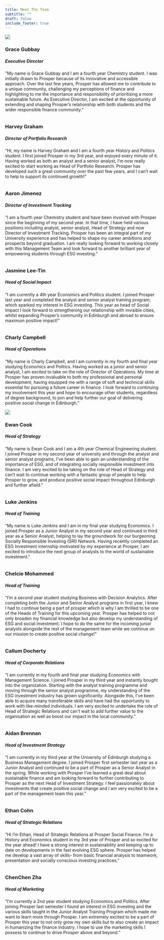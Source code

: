 ```yaml
---
title: Meet The Team
subtitle: ""
draft: false
include_footer: true
---
```

<div class="team-member">
<div class="team-image-container">
<img class="team-image" src="/images/team/G.jpeg">
<a href="https://www.linkedin.com/in/gracegubbay/">
<div class="linkedin-holder">
<i class="linkedin-icon fa fa-linkedin"></i>
</div>
</a>
</div>
<div class="team-info-container">
<h3 class="team-member-name">Grace Gubbay</h3>
<h5 class="team-member-position">Executive Director</h5>
<p>"My name is Grace Gubbay and I am a fourth year Chemistry student. I was initially drawn to Prosper because of its innovative and accessible approach. Over the last few years, Prosper has allowed me to contribute to a unique community, challenging my perceptions of finance and highlighting to me the importance and responsibility of prioritising a more sustainable future. As Executive Director, I am excited at the opportunity of extending and shaping Prosper’s relationship with both students and the wider responsible finance community.”</p>
</div>
</div>

<div class="team-member">
<div class="team-image-container">
<img class="team-image" src="">
<a href="https://www.linkedin.com/in/harvey-graham-335352249/">
<div class="linkedin-holder">
<i class="linkedin-icon fa fa-linkedin"></i>
</div>
</a>
</div>
<div class="team-info-container">
<h3 class="team-member-name">Harvey Graham</h3>
<h5 class="team-member-position">Director of Portfolio Research</h5>
<p>“Hi, my name is Harvey Graham and I am a fourth year History and Politics student. I first joined Prosper in my 3rd year, and enjoyed every minute of it. Having worked as both an analyst and a senior analyst, I’m now really excited to start working as Head of Portfolio Research. Prosper has developed such a great community over the past few years, and I can’t wait to help to support its continued growth!”</p>
</div>
</div>

<div class="team-member">
<div class="team-image-container">
<img class="team-image" src="">
<a href="https://www.linkedin.com/in/aaronjimenezuk/">
<div class="linkedin-holder">
<i class="linkedin-icon fa fa-linkedin"></i>
</div>
</a>
</div>
<div class="team-info-container">
<h3 class="team-member-name">Aaron Jimenez</h3>
<h5 class="team-member-position">Director of Investment Tracking</h5>
<p>“I am a fourth year Chemistry student and have been involved with Prosper since the beginning of my second year. In that time, I have held various positions including analyst, senior analyst, Head of Strategy and now Director of Investment Tracking. Prosper has been an integral part of my University experience and has helped to shape my career ambitions and prospects beyond graduation. I am really looking forward to working closely with this Management Team and look forward to another brilliant year of empowering students through ESG investing.”</p>
</div>
</div>

<div class="team-member">
<div class="team-image-container">
<img class="team-image" src=""
<a href="https://www.linkedin.com/in/jasmine-leetin/">
<div class="linkedin-holder">
<i class="linkedin-icon fa fa-linkedin"></i>
</div>
</a>
</div>
<div class="team-info-container">
<h3 class="team-member-name">Jasmine Lee-Tin</h3>
<h5 class="team-member-position">Head of Social Impact</h5>
<p>"I am currently a 4th year Economics and Politics student. I joined Prosper last year and completed the analyst and senior analyst training program; which sparked my interest in ESG investing. This year as head of Social Impact I look forward to strengthening our relationship with invisible cities, whilst expanding Prosper’s community in Edinburgh and abroad to ensure maximum positive impact!”</p>

</div>
</div>

<div class="team-member">
<div class="team-image-container">
<img class="team-image" src="">
<a href="https://www.linkedin.com/in/charly-campbell-903995230/">
<div class="linkedin-holder">
<i class="linkedin-icon fa fa-linkedin"></i>
</div>
</a>
</div>
<div class="team-info-container">
<h3 class="team-member-name">Charly Campbell</h3>
<h5 class="team-member-position">Head of Operations</h5>
<p>“My name is Charly Campbell, and I am currently in my fourth and final year studying Economics and Politics. Having worked as a junior and senior analyst, I am excited to take on the role of Director of Operations. My time at Prosper has proven invaluable to both my professional and personal development, having equipped me with a range of soft and technical skills essential for pursuing a future career in finance. I look forward to continuing my involvement this year and hope to encourage other students, regardless of degree background, to join and help further our goal of delivering positive social change in Edinburgh.”</p>
</div>
</div>

<div class="team-member">
<div class="team-image-container">
<img class="team-image" src="/images/team/Ewan.jpg">
<a href="https://www.linkedin.com/in/ewan-cook/?fbclid=IwAR2dLNm2c_qhyWcu6Fo3GDukhxI2t1BaEeTn1s1pkLIj_J2XIpMMYUrE0GU">
<div class="linkedin-holder">
<i class="linkedin-icon fa fa-linkedin"></i>
</div>
</a>
</div>
<div class="team-info-container">
<h3 class="team-member-name">Ewan Cook</h3>
<h5 class="team-member-position">Head of Strategy</h5>
<p>“My name is Ewan Cook and I am a 4th year Chemical Engineering student. I joined Prosper in my second year of university and through the analyst and senior analyst programs, I’ve been able to gain an understanding of the importance of ESG, and of integrating socially responsible investment into finance. I am very excited to be taking on the role of Head of Strategy and can’t wait to continue working with a fantastic group of people to help Prosper to grow, and produce positive social impact throughout Edinburgh and further afield.”</p>
</div>
</div>

<div class="team-member">
<div class="team-image-container">
<img class="team-image" src="">
<a href="https://www.linkedin.com/in/luke-j-6a77391b3/">
<div class="linkedin-holder">
<i class="linkedin-icon fa fa-linkedin"></i>
</div>
</a>
</div>
<div class="team-info-container">
<h3 class="team-member-name">Luke Jenkins</h3>
<h5 class="team-member-position">Head of Training</h5>
<p>“My name is Luke Jenkins and I am in my final year studying Economics. I joined Prosper as a Junior Analyst in my second year and continued in third year as a Senior Analyst, helping to lay the groundwork for our burgeoning Socially Responsible Investing (SRI) Network. Having recently completed an ESG Investment internship motivated by my experience at Prosper, I am excited to introduce the next group of analysts to the world of sustainable investment."</p>
</div>
</div>

<div class="team-member">
<div class="team-image-container">
<img class="team-image" src="">
<a href="https://www.linkedin.com/in/chelcie-mohammed-27398b257/?fbclid=IwAR0RecrM6zX35yMyjWam_8ARZtesQ4vZ9huXS2G3LwIV1E_BGujgHQXDiA4">
<div class="linkedin-holder">
<i class="linkedin-icon fa fa-linkedin"></i>
</div>
</a>
</div>
<div class="team-info-container">
<h3 class="team-member-name">Chelcie Mohammed</h3>
<h5 class="team-member-position">Head of Training</h5>
<p>“I’m a second year student studying Business with Decision Analytics. After completing both the Junior and Senior Analyst programs in first year, I knew I had to continue being a part of prosper which is why I am thrilled to be one of the Heads of Training for this upcoming year. Prosper has helped to not only broaden my financial knowledge but also develop my understanding of ESG and social investment. I hope to do the same for the incoming junior analysts alongside the rest of the management team while we continue on our mission to create positive social change!”</p>
</div>
</div>

<div class="team-member">
<div class="team-image-container">
<img class="team-image" src="">
<a href="https://www.linkedin.com/in/callum-docherty-ba2b64225/?fbclid=IwAR2Je1EATLDKTkOQ4bZCxj-_vOdzNSehC8CRuA15k5gV1hlbrILxjoV7zao">
<div class="linkedin-holder">
<i class="linkedin-icon fa fa-linkedin"></i>
</div>
</a>
</div>
<div class="team-info-container">
<h3 class="team-member-name">Callum Docherty</h3>
<h5 class="team-member-position">Head of Corporate Relations</h5>
<p>“I am currently in my fourth and final year studying Economics with Management Science. I joined Prosper in my third year and instantly bought into the organization. Starting with the analyst training programme and moving through the senior analyst programme, my understanding of the ESG investment industry has grown significantly. Alongside this, I've been able to acquire many transferable skills and have had the opportunity to work with like-minded individuals. I am very excited to undertake the role of Head of Strategic Relations and can't wait to add further value to the organisation as well as boost our impact in the local community.”</p>
</div>
</div>

<div class="team-member">
<div class="team-image-container">
<img class="team-image" src="">
<a href="https://www.linkedin.com/in/aidanbrennanprofile/">
<div class="linkedin-holder">
<i class="linkedin-icon fa fa-linkedin"></i>
</div>
</a>
</div>
<div class="team-info-container">
<h3 class="team-member-name">Aidan Brennan</h3>
<h5 class="team-member-position">Head of Investment Strategy</h5>
<p>“I am currently in my third year at the University of Edinburgh studying a Business Management degree. I joined Prosper first semester last year as a Junior Analyst and continued to be a part of Prosper as a Senior Analyst in the spring. While working with Prosper I’ve learned a great deal about sustainable finance and am looking forward to further contributing to Prosper as the next Head of Investment Strategy. I feel passionately about investments that create positive social change and I am very excited to be a part of the management team this year.”</p>
</div>
</div>

<div class="team-member">
<div class="team-image-container">
<img class="team-image" src="">
<a href="<https://www.linkedin.com/in/ethan-cohn-167599223>">
<div class="linkedin-holder">
<i class="linkedin-icon fa fa-linkedin"></i>
</div>
</a>
</div>
<div class="team-info-container">
<h3 class="team-member-name">Ethan Cohn</h3>
<h5 class="team-member-position">Head of Strategic Relations</h5>
<p>“Hi I’m Ethan, Head of Strategic Relations at Prosper Social Finance. I’m a History and Economics student in my 3rd year of Prosper and so excited for the year ahead! I have a strong interest in sustainability and keeping up to date on developments in the fast evolving ESG sphere. Prosper has helped me develop a vast array of skills- from basic financial analysis to teamwork, presentation and socially conscious investing practices.”</p>
</div>
</div>

<div class="team-member">
<div class="team-image-container">
<img class="team-image" src="">
<a href="https://www.linkedin.com/in/chenchen-zha-252371228/">
<div class="linkedin-holder">
<i class="linkedin-icon fa fa-linkedin"></i>
</div>
</a>
</div>
<div class="team-info-container">
<h3 class="team-member-name">ChenChen Zha</h3>
<h5 class="team-member-position">Head of Marketing</h5>
<p>“I’m currently a 2nd year student studying Economics and Politics. After joining Prosper last semester I found an interest in ESG investing and the various skills taught in the Junior Analyst Training Program which made me want to learn more through Prosper. I am extremely excited to be a part of Prosper this year to not only grow my own skills but to also create an impact in humanizing the finance industry. I hope to use the marketing skills I possess to continue to drive Prosper above and beyond.”</p>
</div>
</div>